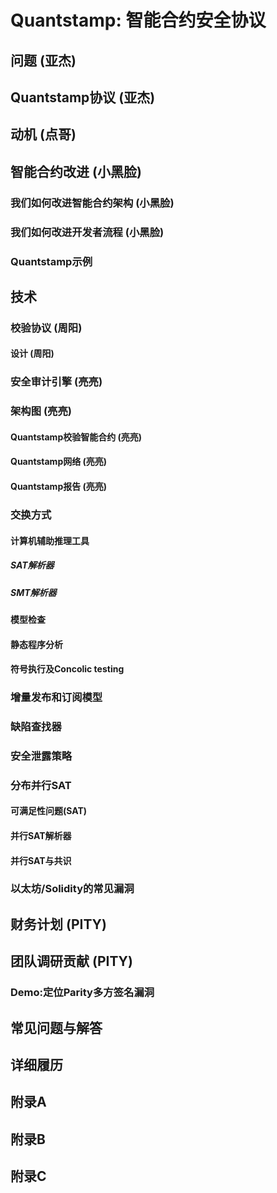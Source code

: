 # Quantstamp: 智能合约安全协议


## 问题 (亚杰)

## Quantstamp协议 (亚杰)
## 动机  (点哥)

## 智能合约改进 (小黑脸)
### 我们如何改进智能合约架构  (小黑脸)
### 我们如何改进开发者流程  (小黑脸)
### Quantstamp示例

## 技术
### 校验协议 (周阳)
#### 设计 (周阳)
### 安全审计引擎  (亮亮)
### 架构图  (亮亮)
#### Quantstamp校验智能合约  (亮亮)
#### Quantstamp网络 (亮亮)
#### Quantstamp报告 (亮亮)
### 交换方式 
#### 计算机辅助推理工具
##### SAT解析器
##### SMT解析器
#### 模型检查
#### 静态程序分析
#### 符号执行及Concolic testing
### 增量发布和订阅模型
### 缺陷查找器
### 安全泄露策略
### 分布并行SAT
#### 可满足性问题(SAT)
#### 并行SAT解析器
#### 并行SAT与共识
### 以太坊/Solidity的常见漏洞
## 财务计划 (PITY)
## 团队调研贡献 (PITY)
### Demo:定位Parity多方签名漏洞
## 常见问题与解答
## 详细履历
## 附录A
## 附录B
## 附录C






